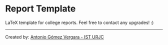 # Report Template

LaTeX template for college reports.
Feel free to contact any upgrades! :)

***
Created by: [Antonio Gómez Vergara - IST URJC](https://www.linkedin.com/in/antoniogvergara "My LinkedIn :)")
